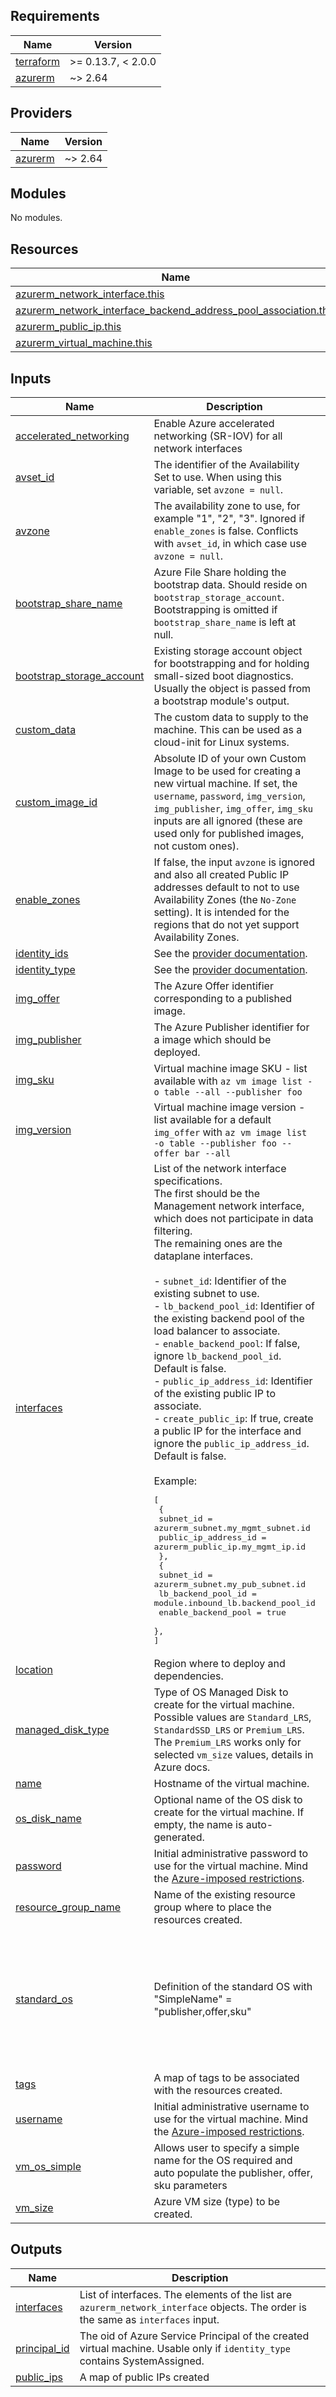 ## Requirements

| Name | Version |
|------|---------|
| <a name="requirement_terraform"></a> [terraform](#requirement\_terraform) | >= 0.13.7, < 2.0.0 |
| <a name="requirement_azurerm"></a> [azurerm](#requirement\_azurerm) | ~> 2.64 |

## Providers

| Name | Version |
|------|---------|
| <a name="provider_azurerm"></a> [azurerm](#provider\_azurerm) | ~> 2.64 |

## Modules

No modules.

## Resources

| Name | Type |
|------|------|
| [azurerm_network_interface.this](https://registry.terraform.io/providers/hashicorp/azurerm/latest/docs/resources/network_interface) | resource |
| [azurerm_network_interface_backend_address_pool_association.this](https://registry.terraform.io/providers/hashicorp/azurerm/latest/docs/resources/network_interface_backend_address_pool_association) | resource |
| [azurerm_public_ip.this](https://registry.terraform.io/providers/hashicorp/azurerm/latest/docs/resources/public_ip) | resource |
| [azurerm_virtual_machine.this](https://registry.terraform.io/providers/hashicorp/azurerm/latest/docs/resources/virtual_machine) | resource |

## Inputs

| Name | Description | Type | Default | Required |
|------|-------------|------|---------|:--------:|
| <a name="input_accelerated_networking"></a> [accelerated\_networking](#input\_accelerated\_networking) | Enable Azure accelerated networking (SR-IOV) for all network interfaces | `bool` | `true` | no |
| <a name="input_avset_id"></a> [avset\_id](#input\_avset\_id) | The identifier of the Availability Set to use. When using this variable, set `avzone = null`. | `string` | `null` | no |
| <a name="input_avzone"></a> [avzone](#input\_avzone) | The availability zone to use, for example "1", "2", "3". Ignored if `enable_zones` is false. Conflicts with `avset_id`, in which case use `avzone = null`. | `string` | `"1"` | no |
| <a name="input_bootstrap_share_name"></a> [bootstrap\_share\_name](#input\_bootstrap\_share\_name) | Azure File Share holding the bootstrap data. Should reside on `bootstrap_storage_account`. Bootstrapping is omitted if `bootstrap_share_name` is left at null. | `string` | `null` | no |
| <a name="input_bootstrap_storage_account"></a> [bootstrap\_storage\_account](#input\_bootstrap\_storage\_account) | Existing storage account object for bootstrapping and for holding small-sized boot diagnostics. Usually the object is passed from a bootstrap module's output. | `any` | `null` | no |
| <a name="input_custom_data"></a> [custom\_data](#input\_custom\_data) | The custom data to supply to the machine. This can be used as a cloud-init for Linux systems. | `string` | `null` | no |
| <a name="input_custom_image_id"></a> [custom\_image\_id](#input\_custom\_image\_id) | Absolute ID of your own Custom Image to be used for creating a new virtual machine. If set, the `username`, `password`, `img_version`, `img_publisher`, `img_offer`, `img_sku` inputs are all ignored (these are used only for published images, not custom ones). | `string` | `null` | no |
| <a name="input_enable_zones"></a> [enable\_zones](#input\_enable\_zones) | If false, the input `avzone` is ignored and also all created Public IP addresses default to not to use Availability Zones (the `No-Zone` setting). It is intended for the regions that do not yet support Availability Zones. | `bool` | `true` | no |
| <a name="input_identity_ids"></a> [identity\_ids](#input\_identity\_ids) | See the [provider documentation](https://registry.terraform.io/providers/hashicorp/azurerm/latest/docs/resources/virtual_machine#identity_ids). | `list(string)` | `null` | no |
| <a name="input_identity_type"></a> [identity\_type](#input\_identity\_type) | See the [provider documentation](https://registry.terraform.io/providers/hashicorp/azurerm/latest/docs/resources/virtual_machine#identity_type). | `string` | `"SystemAssigned"` | no |
| <a name="input_img_offer"></a> [img\_offer](#input\_img\_offer) | The Azure Offer identifier corresponding to a published image. | `string` | `null` | no |
| <a name="input_img_publisher"></a> [img\_publisher](#input\_img\_publisher) | The Azure Publisher identifier for a image which should be deployed. | `string` | `null` | no |
| <a name="input_img_sku"></a> [img\_sku](#input\_img\_sku) | Virtual machine image SKU - list available with `az vm image list -o table --all --publisher foo` | `string` | `null` | no |
| <a name="input_img_version"></a> [img\_version](#input\_img\_version) | Virtual machine image version - list available for a default `img_offer` with `az vm image list -o table --publisher foo --offer bar --all` | `string` | `"latest"` | no |
| <a name="input_interfaces"></a> [interfaces](#input\_interfaces) | List of the network interface specifications.<br>The first should be the Management network interface, which does not participate in data filtering.<br>The remaining ones are the dataplane interfaces.<br><br>- `subnet_id`: Identifier of the existing subnet to use.<br>- `lb_backend_pool_id`: Identifier of the existing backend pool of the load balancer to associate.<br>- `enable_backend_pool`: If false, ignore `lb_backend_pool_id`. Default is false.<br>- `public_ip_address_id`: Identifier of the existing public IP to associate.<br>- `create_public_ip`: If true, create a public IP for the interface and ignore the `public_ip_address_id`. Default is false.<br><br>Example:<pre>[<br>  {<br>    subnet_id            = azurerm_subnet.my_mgmt_subnet.id<br>    public_ip_address_id = azurerm_public_ip.my_mgmt_ip.id<br>  },<br>  {<br>    subnet_id           = azurerm_subnet.my_pub_subnet.id<br>    lb_backend_pool_id  = module.inbound_lb.backend_pool_id<br>    enable_backend_pool = true<br>  },<br>]</pre> | `any` | n/a | yes |
| <a name="input_location"></a> [location](#input\_location) | Region where to deploy and dependencies. | `string` | n/a | yes |
| <a name="input_managed_disk_type"></a> [managed\_disk\_type](#input\_managed\_disk\_type) | Type of OS Managed Disk to create for the virtual machine. Possible values are `Standard_LRS`, `StandardSSD_LRS` or `Premium_LRS`. The `Premium_LRS` works only for selected `vm_size` values, details in Azure docs. | `string` | `"StandardSSD_LRS"` | no |
| <a name="input_name"></a> [name](#input\_name) | Hostname of the virtual machine. | `string` | `"fw00"` | no |
| <a name="input_os_disk_name"></a> [os\_disk\_name](#input\_os\_disk\_name) | Optional name of the OS disk to create for the virtual machine. If empty, the name is auto-generated. | `string` | `null` | no |
| <a name="input_password"></a> [password](#input\_password) | Initial administrative password to use for the virtual machine. Mind the [Azure-imposed restrictions](https://docs.microsoft.com/en-us/azure/virtual-machines/linux/faq#what-are-the-password-requirements-when-creating-a-vm). | `string` | n/a | yes |
| <a name="input_resource_group_name"></a> [resource\_group\_name](#input\_resource\_group\_name) | Name of the existing resource group where to place the resources created. | `string` | n/a | yes |
| <a name="input_standard_os"></a> [standard\_os](#input\_standard\_os) | Definition of the standard OS with "SimpleName" = "publisher,offer,sku" | `map` | <pre>{<br>  "CentOS": "OpenLogic,CentOS,7.6",<br>  "CoreOS": "CoreOS,CoreOS,Stable",<br>  "Debian": "credativ,Debian,9",<br>  "RHEL": "RedHat,RHEL,8.2",<br>  "SLES": "SUSE,SLES,12-SP2",<br>  "UbuntuServer": "Canonical,UbuntuServer,18.04-LTS",<br>  "openSUSE-Leap": "SUSE,openSUSE-Leap,15.1"<br>}</pre> | no |
| <a name="input_tags"></a> [tags](#input\_tags) | A map of tags to be associated with the resources created. | `map(any)` | `{}` | no |
| <a name="input_username"></a> [username](#input\_username) | Initial administrative username to use for the virtual machine. Mind the [Azure-imposed restrictions](https://docs.microsoft.com/en-us/azure/virtual-machines/linux/faq#what-are-the-username-requirements-when-creating-a-vm). | `string` | n/a | yes |
| <a name="input_vm_os_simple"></a> [vm\_os\_simple](#input\_vm\_os\_simple) | Allows user to specify a simple name for the OS required and auto populate the publisher, offer, sku parameters | `string` | `null` | no |
| <a name="input_vm_size"></a> [vm\_size](#input\_vm\_size) | Azure VM size (type) to be created. | `string` | `"Standard_D3_v2"` | no |

## Outputs

| Name | Description |
|------|-------------|
| <a name="output_interfaces"></a> [interfaces](#output\_interfaces) | List of interfaces. The elements of the list are `azurerm_network_interface` objects. The order is the same as `interfaces` input. |
| <a name="output_principal_id"></a> [principal\_id](#output\_principal\_id) | The oid of Azure Service Principal of the created virtual machine. Usable only if `identity_type` contains SystemAssigned. |
| <a name="output_public_ips"></a> [public\_ips](#output\_public\_ips) | A map of public IPs created |
